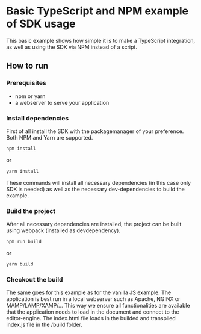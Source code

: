 # Basic TypeScript and NPM example of SDK usage

This basic example shows how simple it is to make a TypeScript integration, as well as using the SDK via NPM instead of a script.

## How to run

### Prerequisites

- npm or yarn
- a webserver to serve your application

### Install dependencies

First of all install the SDK with the packagemanager of your preference. Both NPM and Yarn are supported.

```bash
npm install
```

or

```bash
yarn install
```

These commands will install all necessary dependencies (in this case only SDK is needed) as well as the necessary dev-dependencies to build the example.

### Build the project

After all necessary dependencies are installed, the project can be built using webpack (installed as devdependency).

```bash
npm run build
```

or

```bash
yarn build
```

### Checkout the build

The same goes for this example as for the vanilla JS example. The application is best run in a local webserver such as Apache, NGINX or MAMP/LAMP/XAMP/...
This way we ensure all functionalities are available that the application needs to load in the document and connect to the editor-engine.
The index.html file loads in the builded and transpiled index.js file in the /build folder.
